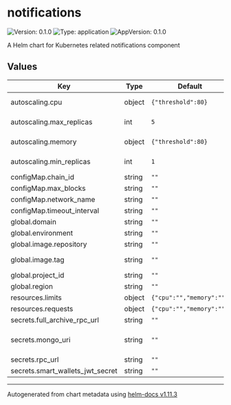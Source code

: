 # notifications

![Version: 0.1.0](https://img.shields.io/badge/Version-0.1.0-informational?style=flat-square) ![Type: application](https://img.shields.io/badge/Type-application-informational?style=flat-square) ![AppVersion: 0.1.0](https://img.shields.io/badge/AppVersion-0.1.0-informational?style=flat-square)

A Helm chart for Kubernetes related notifications component

## Values

| Key | Type | Default | Description |
|-----|------|---------|-------------|
| autoscaling.cpu | object | `{"threshold":80}` | Autoscaling - CPU threshold (in percent, Horizontal Pod Autoscaler) |
| autoscaling.max_replicas | int | `5` | Autoscaling - Maximum replicas value (Horizontal Pod Autoscaler) |
| autoscaling.memory | object | `{"threshold":80}` | Autoscaling - RAM threshold (in percent, Horizontal Pod Autoscaler) |
| autoscaling.min_replicas | int | `1` | Autoscaling - Minimal replicas value (Horizontal Pod Autoscaler) |
| configMap.chain_id | string | `""` | Chain ID |
| configMap.max_blocks | string | `""` | Max blocks |
| configMap.network_name | string | `""` | Network name |
| configMap.timeout_interval | string | `""` | Timeout interval (ms) |
| global.domain | string | `""` | DNS domain |
| global.environment | string | `""` | Label 'environment' |
| global.image.repository | string | `""` | Repository ID |
| global.image.tag | string | `""` | Tag; overrides the image tag whose default is the chart appVersion. |
| global.project_id | string | `""` | Google Cloud - Project ID |
| global.region | string | `""` | Google Cloud - Region |
| resources.limits | object | `{"cpu":"","memory":""}` | Resources - Limits |
| resources.requests | object | `{"cpu":"","memory":""}` | Resources - Requests |
| secrets.full_archive_rpc_url | string | `""` | RPC URL - Archive - Fuse |
| secrets.mongo_uri | string | `""` | MongoDB Atlas URI (mongodb://username:password@hostname:port/database?params) |
| secrets.rpc_url | string | `""` | RPC URL - Standard - Fuse |
| secrets.smart_wallets_jwt_secret | string | `""` | smart-wallets - JWT secret |

----------------------------------------------
Autogenerated from chart metadata using [helm-docs v1.11.3](https://github.com/norwoodj/helm-docs/releases/v1.11.3)
